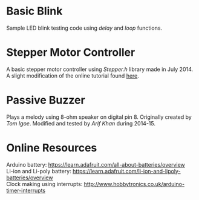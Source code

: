 # Basic Blink

Sample LED blink testing code using *delay* and *loop* functions.

# Stepper Motor Controller

A basic stepper motor controller using *Stepper.h* library made in July 2014. A slight modification of the online tutorial found [here](https://learn.adafruit.com/adafruit-arduino-lesson-16-stepper-motors/overview).

# Passive Buzzer

Plays a melody using 8-ohm speaker on digital pin 8. Originally created by *Tom Igoe*. Modified and tested by *Arif Khan* during 2014-15.

# Online Resources

Arduino battery: https://learn.adafruit.com/all-about-batteries/overview <br/>
Li-ion and Li-poly battery: https://learn.adafruit.com/li-ion-and-lipoly-batteries/overview <br/>
Clock making using interrupts: http://www.hobbytronics.co.uk/arduino-timer-interrupts